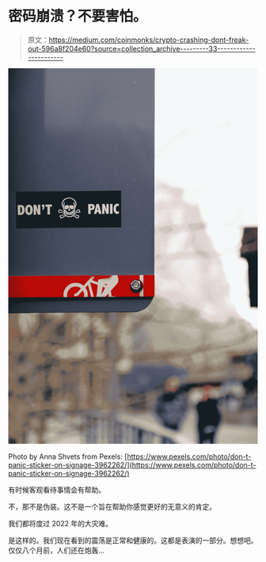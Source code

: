 # 密码崩溃？不要害怕。

> 原文：<https://medium.com/coinmonks/crypto-crashing-dont-freak-out-596a8f204e60?source=collection_archive---------33----------------------->

![](img/f6821eead704194ff8689426e6e28359.png)

Photo by Anna Shvets from Pexels: [https://www.pexels.com/photo/don-t-panic-sticker-on-signage-3962262/](https://www.pexels.com/photo/don-t-panic-sticker-on-signage-3962262/)

有时候客观看待事情会有帮助。

不，那不是伪装。这不是一个旨在帮助你感觉更好的无意义的肯定。

我们都将度过 2022 年的大灾难。

是这样的。我们现在看到的震荡是正常和健康的。这都是表演的一部分。想想吧。仅仅八个月前，人们还在炮轰…